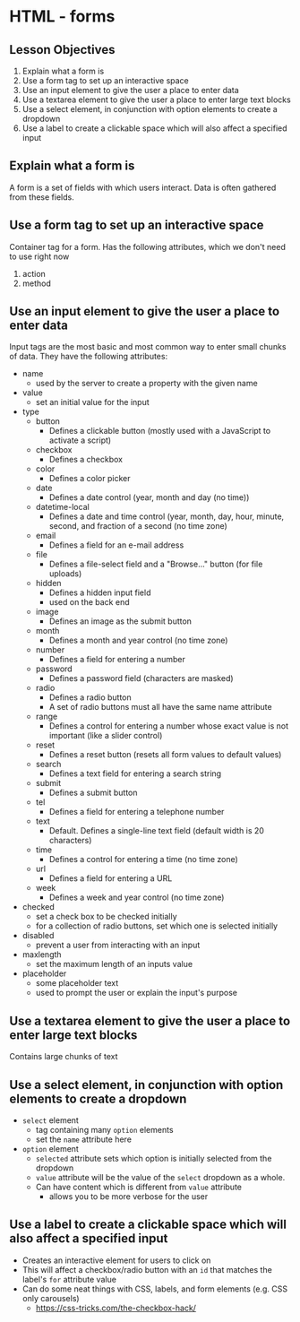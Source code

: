 # HTML - forms

## Lesson Objectives

1. Explain what a form is
1. Use a form tag to set up an interactive space
1. Use an input element to give the user a place to enter data
1. Use a textarea element to give the user a place to enter large text blocks
1. Use a select element, in conjunction with option elements to create a dropdown
1. Use a label to create a clickable space which will also affect a specified input

## Explain what a form is

A form is a set of fields with which users interact.  Data is often gathered from these fields.

## Use a form tag to set up an interactive space

Container tag for a form.  Has the following attributes, which we don't need to use right now

1. action
1. method

## Use an input element to give the user a place to enter data

Input tags are the most basic and most common way to enter small chunks of data.  They have the following attributes:

- name
	- used by the server to create a property with the given name
- value
	- set an initial value for the input
- type
	- button
		- Defines a clickable button (mostly used with a JavaScript to activate a script)
	- checkbox
		- Defines a checkbox
	- color
		- Defines a color picker
	- date
		- Defines a date control (year, month and day (no time))
	- datetime-local
		- Defines a date and time control (year, month, day, hour, minute, second, and fraction of a second (no time zone)
	- email
		- Defines a field for an e-mail address
	- file
		- Defines a file-select field and a "Browse..." button (for file uploads)
	- hidden
		- Defines a hidden input field
		- used on the back end
	- image
		- Defines an image as the submit button
	- month
		- Defines a month and year control (no time zone)
	- number
		- Defines a field for entering a number
	- password
		- Defines a password field (characters are masked)
	- radio
		- Defines a radio button
		- A set of radio buttons must all have the same name attribute
	- range
		- Defines a control for entering a number whose exact value is not important (like a slider control)
	- reset
		- Defines a reset button (resets all form values to default values)
	- search
		- Defines a text field for entering a search string
	- submit
		- Defines a submit button
	- tel
		- Defines a field for entering a telephone number
	- text
		- Default. Defines a single-line text field (default width is 20 characters)
	- time
		- Defines a control for entering a time (no time zone)
	- url
		- Defines a field for entering a URL
	- week
		- Defines a week and year control (no time zone)
- checked
	- set a check box to be checked initially
	- for a collection of radio buttons, set which one is selected initially
- disabled
	- prevent a user from interacting with an input
- maxlength
	- set the maximum length of an inputs value
- placeholder
	- some placeholder text
	- used to prompt the user or explain the input's purpose

## Use a textarea element to give the user a place to enter large text blocks

Contains large chunks of text

## Use a select element, in conjunction with option elements to create a dropdown

- `select` element
	- tag containing many `option` elements
	- set the `name` attribute here
- `option` element
	- `selected` attribute sets which option is initially selected from the dropdown
	- `value` attribute will be the value of the `select` dropdown as a whole.
	- Can have content which is different from `value` attribute
		- allows you to be more verbose for the user

## Use a label to create a clickable space which will also affect a specified input

- Creates an interactive element for users to click on
- This will affect a checkbox/radio button with an `id` that matches the label's `for` attribute value
- Can do some neat things with CSS, labels, and form elements (e.g. CSS only carousels)
	- https://css-tricks.com/the-checkbox-hack/
